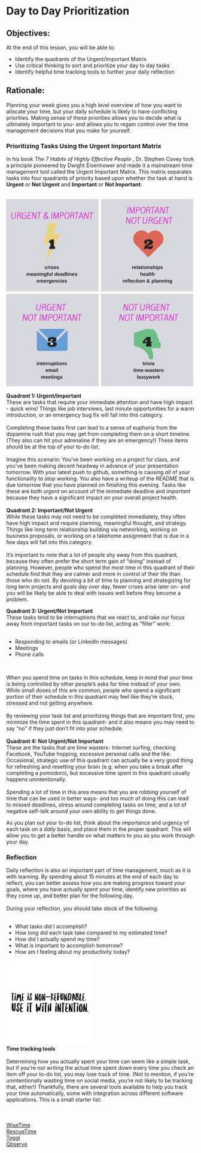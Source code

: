 # Day to Day Prioritization

## Objectives: 
At the end of this lesson, you will be able to: 
* Identify the quadrants of the Urgent/Important Matrix 
* Use critical thinking to sort and prioritize your day to day tasks 
* Identify helpful time tracking tools to further your daily reflection 

## Rationale: 
Planning your week gives you a high level overview of how you want to allocate your time, but your daily schedule is likely to have conflicting priorities. Making sense of these priorities allows you to decide what is ultimately important to you- and allows you to regain control over the time management decisions that you make for yourself. 

### Prioritizing Tasks Using the Urgent Important Matrix

In his book _The 7 Habits of Highly Effective People_ , Dr. Stephen Covey took a principle pioneered by Dwight Eisenhower and made it a mainstream time management tool called the Urgent Important Matrix. This matrix separates tasks into four quadrants of priority based upon whether the task at hand is **Urgent** or **Not Urgent** and **Important** or **Not Important**:
<br><br>

![Urgent Important Matrix](../images/UrgentImportant.png)

**Quadrant 1: Urgent/Important**<br>
 These are tasks that require your immediate attention and have high impact - quick wins! Things like job interviews, last minute opportunities for a warm introduction, or an emergency bug fix will fall into this category. 
<br><br>
Completing these tasks first can lead to a sense of euphoria from the dopamine rush that you may get from completing them on a short timeline. (They also can hit your adrenaline if they are an emergency!) These items should be at the top of your to-do list. 
<br><br>
Imagine this scenario: 
You've been working on a project for class, and you've been making decent headway in advance of your presentation tomorrow. With your latest push to github, something is causing _all_ of your functionality to stop working. You also have a writeup of the README that is due tomorrow that you have planned on finishing this evening. Tasks like these are both _urgent_ on account of the immediate deadline and _important_ because they have a significant impact on your overall project health. 
<br><br>
**Quadrant 2: Important/Not Urgent**<br>
 While these tasks may not need to be completed immediately, they often have high impact and require planning, meaningful thought, and strategy. Things like long term relationship building via networking, working on business proposals, or working on a takehome assignment that is due in a few days will fall into this category. 
<br><br>
It’s important to note that a lot of people shy away from this quadrant, because they often prefer the short term gain of “doing” instead of planning. However, people who spend the most time in this quadrant of their schedule find that they are calmer and more in control of their life than those who do not. By devoting a bit of time to planning and strategizing for long term projects and goals day over day, fewer crises arise later on- and you will be likely be able to deal with issues well before they become a problem. 

**Quadrant 3: Urgent/Not Important**
<br>
These tasks tend to be interruptions that we react to, and take our focus away from important tasks on our to-do list, acting as “filler” work: 
<br><br>
* Responding to emails (or LinkedIn messages) 
* Meetings
* Phone calls 
<br>

When you spend time on tasks in this schedule, keep in mind that your time is being controlled by other people’s asks for time instead of your own. While small doses of this are common, people who spend a significant portion of their schedule in this quadrant may feel like they’re stuck, stressed and not getting anywhere.
<br><br>
By reviewing your task list and prioritizing things that are important first, you minimize the time spent in this quadrant- and it also means you may need to say “no” if they just don’t fit into your schedule. 
<br><br>
**Quadrant 4: Not Urgent/Not Important** 
<br>
These are the tasks that are time wasters- Internet surfing, checking Facebook, YouTube hopping, excessive personal calls and the like. Occasional, strategic use of this quadrant can actually be a very good thing for refreshing and resetting your brain (e.g. when you take a break after completing a pomodoro), but excessive time spent in this quadrant usually happens unintentionally. 
<br><br>
Spending a lot of time in this area means that you are robbing yourself of time that can be used in better ways- and too much of doing this can lead to missed deadlines, stress around completing tasks on time, and a lot of negative self-talk around your own ability to get things done.

As you plan out your to-do list, think about the importance and urgency of each task on a _daily_ basis, and place them in the proper quadrant. This will allow you to get a better handle on what matters to you as you work through your day. 

### Reflection

Daily reflection is also an important part of time management, much as it is with learning. By spending about 15 minutes at the end of each day to reflect, you can better assess how you are making progress toward your goals, where you have actually spent your time, identify new priorities as they come up, and better plan for the following day. 
<br><br>
During your reflection, you should take stock of the following: 
<br><br>
* What tasks did I accomplish? 
* How long did each task take compared to my estimated time?
* How did I actually spend my time? 
* What is important to accomplish tomorrow? 
* How am I feeling about my productivity today? 

![Time](../images/Time.png)<br> 
**Time tracking tools**<br>
<br>
Determining how you actually spent your time can seem like a simple task, but if you’re not writing the actual time spent down every time you check an item off your to-do list, you may lose track of time. (Not to mention, if you’re unintentionally wasting time on social media, you’re not likely to be tracking that, either!) Thankfully, there are several tools available to help you track your time automatically, some with integration across different software applications. This is a small starter list:<br><br> 
<br><br>
[WiseTime](https://wisetime.io/)<br>
[RescueTime](https://www.rescuetime.com/)<br>
[Toggl](https://www.toggl.com/)<br>
[Qbserve](https://qotoqot.com/qbserve/)
